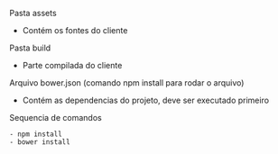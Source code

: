 Pasta assets
- Contém os fontes do cliente

Pasta build

- Parte compilada do cliente

Arquivo bower.json (comando npm install para rodar o arquivo)

- Contém as dependencias do projeto, deve ser executado primeiro

Sequencia de comandos

	- npm install
	- bower install
